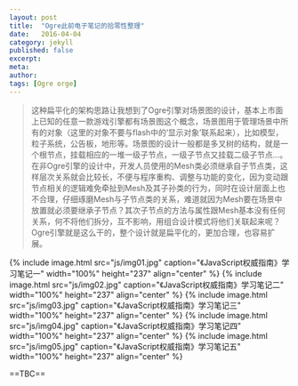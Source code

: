 ```yaml
---
layout: post
title:  "Ogre此前电子笔记的拾零性整理"
date:   2016-04-04
category: jekyll
published: false
excerpt: 
meta: 
author: 
tags: [Ogre orge]
---
```


> 这种扁平化的架构思路让我想到了Ogre引擎对场景图的设计，基本上市面上已知的任意一款游戏引擎都有场景图这个概念，场景图用于管理场景中所有的对象（这里的对象不要与flash中的‘显示对象’联系起来），比如模型，粒子系统，公告板，地形等。场景图的设计一般都是多叉树的结构，就是一个根节点，挂载相应的一堆一级子节点，一级子节点又挂载二级子节点...。在非Ogre引擎的设计中，开发人员使用的Mesh类必须继承自子节点类，这样层次关系就会比较长，不便与程序重构、调整与功能的变化，因为变动跟节点相关的逻辑难免牵扯到Mesh及其子孙类的行为，同时在设计层面上也不合理，仔细琢磨Mesh与子节点类的关系，难道就因为Mesh要在场景中放置就必须要继承子节点？其次子节点的方法与属性跟Mesh基本没有任何关系，何不将他们拆分，互不影响，用组合设计模式将他们关联起来呢？Ogre引擎就是这么干的，整个设计就是扁平化的，更加合理，也容易扩展。

{% include image.html src="js/img01.jpg" caption="《JavaScript权威指南》学习笔记一" width="100%" height="237" align="center" %}
{% include image.html src="js/img02.jpg" caption="《JavaScript权威指南》学习笔记二" width="100%" height="237" align="center" %}
{% include image.html src="js/img03.jpg" caption="《JavaScript权威指南》学习笔记三" width="100%" height="237" align="center" %}
{% include image.html src="js/img04.jpg" caption="《JavaScript权威指南》学习笔记四" width="100%" height="237" align="center" %}
{% include image.html src="js/img05.jpg" caption="《JavaScript权威指南》学习笔记五" width="100%" height="237" align="center" %}





==TBC==



